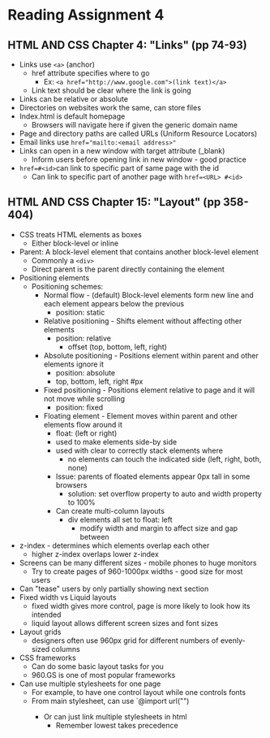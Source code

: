 # Reading Assignment 4
## HTML AND CSS Chapter 4: "Links" (pp 74-93)
- Links use `<a>` (anchor)
  - href attribute specifies where to go
    - Ex: `<a href="http://www.google.com">(link text)</a>`
  - Link text should be clear where the link is going
- Links can be relative or absolute
- Directories on websites work the same, can store files
- Index.html is default homepage
  - Browsers will navigate here if given the generic domain name
- Page and directory paths are called URLs (Uniform Resource Locators)
- Email links use `href="mailto:<email address>"`
- Links can open in a new window with target attribute (_blank)
  - Inform users before opening link in new window - good practice
- `href=#<id>`can link to specific part of same page with the id
  - Can link to specific part of another page with `href=<URL> #<id>`

## HTML AND CSS Chapter 15: "Layout" (pp 358-404)
- CSS treats HTML elements as boxes
  - Either block-level or inline
- Parent: A block-level element that contains another block-level element
  - Commonly a `<div>`
  - Direct parent is the parent directly containing the element
- Positioning elements
  - Positioning schemes:
    - Normal flow - (default) Block-level elements form new line and each element appears below the previous
      - position: static
    - Relative positioning - Shifts element without affecting other elements
      - position: relative
        - offset (top, bottom, left, right)
    - Absolute positioning - Positions element within parent and other elements ignore it
      - position: absolute
      - top, bottom, left, right #px
    - Fixed positioning - Positions element relative to page and it will not move while scrolling
      - position: fixed
    - Floating element - Element moves within parent and other elements flow around it
      - float: (left or right)
      - used to make elements side-by side
      - used with clear to correctly stack elements where
        - no elements can touch the indicated side (left, right, both, none)
      - Issue: parents of floated elements appear 0px tall in some browsers
        - solution: set overflow property to auto and width property to 100%
      - Can create multi-column layouts
        - div elements all set to float: left
          - modify width and margin to affect size and gap between
- z-index - determines which elements overlap each other
  - higher z-index overlaps lower z-index
- Screens can be many different sizes - mobile phones to huge monitors
  - Try to create pages of 960-1000px widths - good size for most users
- Can "tease" users by only partially showing next section
- Fixed width vs Liquid layouts
  - fixed width gives more control, page is more likely to look how its intended
  - liquid layout allows different screen sizes and font sizes
- Layout grids
  - designers often use 960px grid for different numbers of evenly-sized columns
- CSS frameworks
  - Can do some basic layout tasks for you
  - 960.GS is one of most popular frameworks
- Can use multiple stylesheets for one page
  - For example, to have one control layout while one controls fonts
  - From main stylesheet, can use `@import url("<sheet name>")
    - Or can just link multiple stylesheets in html
      - Remember lowest takes precedence
